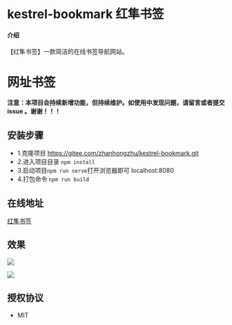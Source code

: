 # kestrel-bookmark 红隼书签

#### 介绍
【红隼书签】一款简洁的在线书签导航网站。

网址书签
========
__注意：本项目会持续新增功能，但持续维护。如使用中发现问题，请留言或者提交 issue 。谢谢！！！__

## 安装步骤

* 1.克隆项目 https://gitee.com/zhanhongzhu/kestrel-bookmark.git
* 2.进入项目目录 `npm install`
* 3.启动项目`npm run serve`打开浏览器即可 localhost:8080
* 4.打包命令 `npm run build`

## 在线地址
[红隼书签](http://bookmark.zhanhongzhu.top/)

## 效果

![](https://gitee.com/zhanhongzhu/kestrel-bookmark/blob/master/kestrel01.png)

![](https://gitee.com/zhanhongzhu/kestrel-bookmark/blob/master/kestrel02.png)

## 授权协议
* MIT

